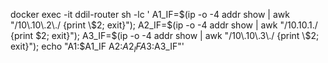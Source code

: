docker exec -it ddil-router sh -lc '
A1_IF=$(ip -o -4 addr show | awk "/10\.10\.2\./ {print \$2; exit}");
A2_IF=$(ip -o -4 addr show | awk "/10\.10\.1\./ {print \$2; exit}");
A3_IF=$(ip -o -4 addr show | awk "/10\.10\.3\./ {print \$2; exit}");
echo "A1:$A1_IF  A2:$A2_IF  A3:$A3_IF"'
